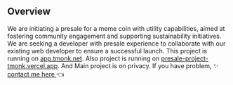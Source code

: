 
## Overview
We are initiating a presale for a meme coin with utility capabilities, aimed at fostering community engagement and supporting sustainability initiatives. We are seeking a developer with presale experience to collaborate with our existing web developer to ensure a successful launch.
This project is running on [app.tmonk.net](https://app.tmonk.net).
Also project is running on [presale-project-tmonk.vercel.app](https://presale-project-tmonk.vercel.app/).
And Main project is on privacy.
If you have problem,  ✨[ contact me here ](https://t.me/blockchainDeveloper_Ben)👈
